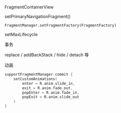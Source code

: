 FragmentContainerView   

setPrimaryNavigationFragment()   

`FragmentManager.setFragmentFactory(FragmentFactory)`

setMaxLifecycle      



事务   

replace / addBackStack / hide / detach  等  



动画  

```kotlin
supportFragmentManager.commit {
    setCustomAnimations(
        enter = R.anim.slide_in,
        exit = R.anim.fade_out,
        popEnter = R.anim.fade_in,
        popExit = R.anim.slide_out
    )
}
```



